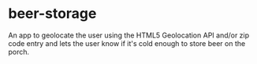 beer-storage
============

An app to geolocate the user using the HTML5 Geolocation API and/or zip code entry and lets the user know if it's cold enough to store beer on the porch.